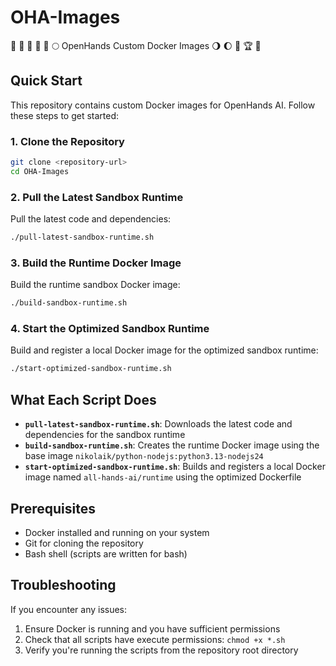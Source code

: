 # OHA-Images

🌾 🥳 🌋 🏰 🌅 🌕 OpenHands Custom Docker Images 🌖 🌔 🌈 🏆 👑

## Quick Start

This repository contains custom Docker images for OpenHands AI. Follow these steps to get started:

### 1. Clone the Repository

```bash
git clone <repository-url>
cd OHA-Images
```

### 2. Pull the Latest Sandbox Runtime

Pull the latest code and dependencies:

```bash
./pull-latest-sandbox-runtime.sh
```

### 3. Build the Runtime Docker Image

Build the runtime sandbox Docker image:

```bash
./build-sandbox-runtime.sh
```

### 4. Start the Optimized Sandbox Runtime

Build and register a local Docker image for the optimized sandbox runtime:

```bash
./start-optimized-sandbox-runtime.sh
```

## What Each Script Does

- **`pull-latest-sandbox-runtime.sh`**: Downloads the latest code and dependencies for the sandbox runtime
- **`build-sandbox-runtime.sh`**: Creates the runtime Docker image using the base image `nikolaik/python-nodejs:python3.13-nodejs24`
- **`start-optimized-sandbox-runtime.sh`**: Builds and registers a local Docker image named `all-hands-ai/runtime` using the optimized Dockerfile

## Prerequisites

- Docker installed and running on your system
- Git for cloning the repository
- Bash shell (scripts are written for bash)

## Troubleshooting

If you encounter any issues:

1. Ensure Docker is running and you have sufficient permissions
2. Check that all scripts have execute permissions: `chmod +x *.sh`
3. Verify you're running the scripts from the repository root directory
